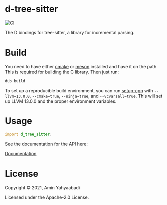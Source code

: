 # d-tree-sitter

[![CI](https://github.com/aminya/d-tree-sitter/actions/workflows/CI.yml/badge.svg)](https://github.com/aminya/d-tree-sitter/actions/workflows/CI.yml)

The D bindings for tree-sitter, a library for incremental parsing.

# Build

You need to have either [cmake](https://cmake.org/) or [meson](https://mesonbuild.com/SimpleStart.html#installing-meson) installed and have it on the path. This is required for building the C library. Then just run:

```ps1
dub build
```

To set up a reproducible build environment, you can run [setup-cpp](https://github.com/aminya/setup-cpp) with `--llvm=13.0.0`, `--cmake=true`, `--ninja=true`, and `--vcvarsall=true`. This will set up LLVM 13.0.0 and the proper environment variables.

# Usage

```d
import d_tree_sitter;
```

See the documentation for the API here:

[Documentation](https://aminya.github.io/d-tree-sitter/)

# License

Copyright © 2021, Amin Yahyaabadi

Licensed under the Apache-2.0 License.
